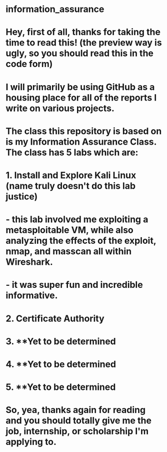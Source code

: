 # information_assurance

# Hey, first of all, thanks for taking the time to read this! (the preview way is ugly, so you should read this in the code form)

# I will primarily be using GitHub as a housing place for all of the reports I write on various projects.
# The class this repository is based on is my Information Assurance Class. The class has 5 labs which are: 

#   1.  Install and Explore Kali Linux (name truly doesn't do this lab justice)
#     - this lab involved me exploiting a metasploitable VM, while also analyzing the effects of the exploit, nmap, and masscan all within Wireshark.
#     - it was super fun and incredible informative.
#   2.  Certificate Authority
#   3. **Yet to be determined
#   4. **Yet to be determined
#   5. **Yet to be determined

# So, yea, thanks again for reading and you should totally give me the job, internship, or scholarship I'm applying to. 
